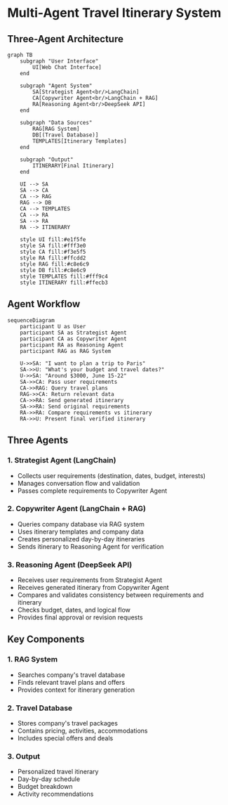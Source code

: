 # Multi-Agent Travel Itinerary System

## Three-Agent Architecture

```mermaid
graph TB
    subgraph "User Interface"
        UI[Web Chat Interface]
    end
    
    subgraph "Agent System"
        SA[Strategist Agent<br/>LangChain]
        CA[Copywriter Agent<br/>LangChain + RAG]
        RA[Reasoning Agent<br/>DeepSeek API]
    end
    
    subgraph "Data Sources"
        RAG[RAG System]
        DB[(Travel Database)]
        TEMPLATES[Itinerary Templates]
    end
    
    subgraph "Output"
        ITINERARY[Final Itinerary]
    end
    
    UI --> SA
    SA --> CA
    CA --> RAG
    RAG --> DB
    CA --> TEMPLATES
    CA --> RA
    SA --> RA
    RA --> ITINERARY
    
    style UI fill:#e1f5fe
    style SA fill:#fff3e0
    style CA fill:#f3e5f5
    style RA fill:#ffcdd2
    style RAG fill:#c8e6c9
    style DB fill:#c8e6c9
    style TEMPLATES fill:#fff9c4
    style ITINERARY fill:#ffecb3
```

## Agent Workflow

```mermaid
sequenceDiagram
    participant U as User
    participant SA as Strategist Agent
    participant CA as Copywriter Agent
    participant RA as Reasoning Agent
    participant RAG as RAG System
    
    U->>SA: "I want to plan a trip to Paris"
    SA->>U: "What's your budget and travel dates?"
    U->>SA: "Around $3000, June 15-22"
    SA->>CA: Pass user requirements
    CA->>RAG: Query travel plans
    RAG->>CA: Return relevant data
    CA->>RA: Send generated itinerary
    SA->>RA: Send original requirements
    RA->>RA: Compare requirements vs itinerary
    RA->>U: Present final verified itinerary
```

## Three Agents

### 1. **Strategist Agent (LangChain)**
- Collects user requirements (destination, dates, budget, interests)
- Manages conversation flow and validation
- Passes complete requirements to Copywriter Agent

### 2. **Copywriter Agent (LangChain + RAG)**
- Queries company database via RAG system
- Uses itinerary templates and company data
- Creates personalized day-by-day itineraries
- Sends itinerary to Reasoning Agent for verification

### 3. **Reasoning Agent (DeepSeek API)**
- Receives user requirements from Strategist Agent
- Receives generated itinerary from Copywriter Agent
- Compares and validates consistency between requirements and itinerary
- Checks budget, dates, and logical flow
- Provides final approval or revision requests

## Key Components

### 1. **RAG System**
- Searches company's travel database
- Finds relevant travel plans and offers
- Provides context for itinerary generation

### 2. **Travel Database**
- Stores company's travel packages
- Contains pricing, activities, accommodations
- Includes special offers and deals

### 3. **Output**
- Personalized travel itinerary
- Day-by-day schedule
- Budget breakdown
- Activity recommendations 